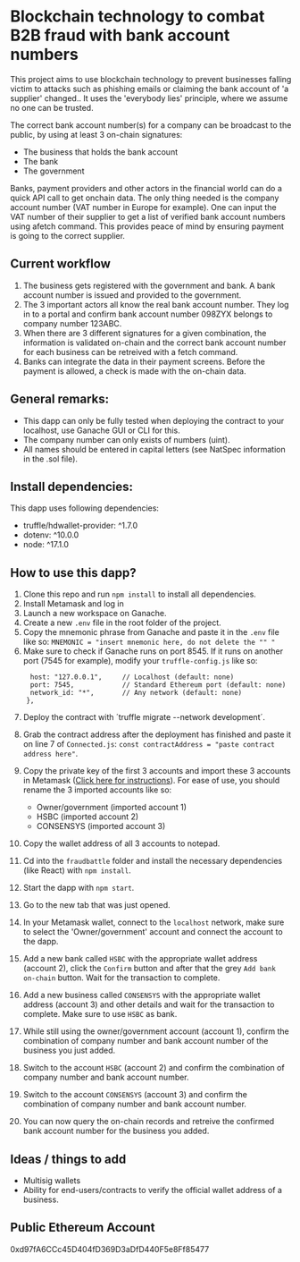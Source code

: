 # Blockchain technology to combat B2B fraud with bank account numbers

This project aims to use blockchain technology to prevent businesses falling victim to attacks such as phishing emails or claiming the bank account of 'a supplier' changed..
It uses the 'everybody lies' principle, where we assume no one can be trusted.

The correct bank account number(s) for a company can be broadcast to the public, by using at least 3 on-chain signatures:
 - The business that holds the bank account
 - The bank
 - The government

Banks, payment providers and other actors in the financial world can do a quick API call to get onchain data. The only thing needed is the company account number (VAT number in Europe for example). One can input the VAT number of their supplier to get a list of verified bank account numbers using afetch command. This provides peace of mind by ensuring payment is going to the correct supplier.

## Current workflow

1. The business gets registered with the government and bank. A bank account number is issued and provided to the government.
2. The 3 important actors all know the real bank account number. They log in to a portal and confirm bank account number 098ZYX belongs to company number 123ABC.
3. When there are 3 different signatures for a given combination, the information is validated on-chain and the correct bank account number for each business can be retreived with a fetch command.
4. Banks can integrate the data in their payment screens. Before the payment is allowed, a check is made with the on-chain data.

## General remarks:
- This dapp can only be fully tested when deploying the contract to your localhost, use Ganache GUI or CLI for this.
- The company number can only exists of numbers (uint).
- All names should be entered in capital letters (see NatSpec information in the .sol file).

## Install dependencies:
This dapp uses following dependencies:
- truffle/hdwallet-provider: ^1.7.0
- dotenv: ^10.0.0
- node: ^17.1.0

## How to use this dapp?

1.  Clone this repo and run `npm install` to install all dependencies.
2.  Install Metamask and log in
3.  Launch a new workspace on Ganache.
4.  Create a new `.env` file in the root folder of the project.
5.  Copy the mnemonic phrase from Ganache and paste it in the `.env` file like so:
`MNEMONIC = "insert mnemonic here, do not delete the "" "`
6.  Make sure to check if Ganache runs on port 8545. If it runs on another port (7545 for example), modify your `truffle-config.js` like so:
```development: {
     host: "127.0.0.1",     // Localhost (default: none)
     port: 7545,            // Standard Ethereum port (default: none)
     network_id: "*",       // Any network (default: none)
    },
```
7. Deploy the contract with ´truffle migrate --network development´.
8. Grab the contract address after the deployment has finished and paste it on line 7 of `Connected.js`: `const contractAddress = "paste contract address here"`.
9.  Copy the private key of the first 3 accounts and import these 3 accounts in Metamask ([Click here for instructions](https://metamask.zendesk.com/hc/en-us/articles/360015489331-How-to-import-an-Account)). For ease of use, you should rename the 3 imported accounts like so:
    -  Owner/government (imported account 1)
    -  HSBC (imported account 2)
    -  CONSENSYS (imported account 3)

10. Copy the wallet address of all 3 accounts to notepad.
11. Cd into the `fraudbattle` folder and install the necessary dependencies (like React) with `npm install`. 
12. Start the dapp with `npm start`.
13. Go to the new tab that was just opened.
14. In your Metamask wallet, connect to the `localhost` network, make sure to select the 'Owner/government' account and connect the account to the dapp.
15. Add a new bank called `HSBC` with the appropriate wallet address (account 2), click the `Confirm` button and after that the grey `Add bank on-chain` button. Wait for the transaction to complete.
16. Add a new business called `CONSENSYS` with the appropriate wallet address (account 3) and other details and wait for the transaction to complete. Make sure to use `HSBC` as bank.
17. While still using the owner/government account (account 1), confirm the combination of company number and bank account number of the business you just added.
18. Switch to the account `HSBC` (account 2) and confirm the combination of company number and bank account number.
19. Switch to the account `CONSENSYS` (account 3) and confirm the combination of company number and bank account number.
20. You can now query the on-chain records and retreive the confirmed bank account number for the business you added.


## Ideas / things to add

 - Multisig wallets
 - Ability for end-users/contracts to verify the official wallet address of a business.

## Public Ethereum Account
0xd97fA6CCc45D404fD369D3aDfD440F5e8Ff85477
